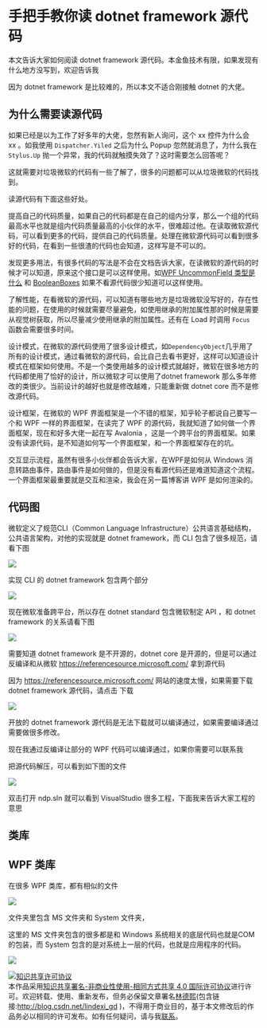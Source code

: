 # 手把手教你读 dotnet framework 源代码

本文告诉大家如何阅读 dotnet framework 源代码。本金鱼技术有限，如果发现有什么地方没写到，欢迎告诉我


<!--more-->
<!-- csdn -->
<!-- 标签：C#,dotnet-framework,源代码分析，dotnetframework ，WPF -->
<div id="toc"></div>

<!-- 草稿 -->

因为 dotnet framework 是比较难的，所以本文不适合刚接触 dotnet 的大佬。

## 为什么需要读源代码

如果已经是以为工作了好多年的大佬，忽然有新人询问，这个 xx 控件为什么会 xx 。如我使用 `Dispatcher.Yiled` 之后为什么 Popup 忽然就消息了，为什么我在 `Stylus.Up` 抛一个异常，我的代码就触摸失效了？这时需要怎么回答呢？

这就需要对垃圾微软的代码有一些了解了，很多的问题都可以从垃圾微软的代码找到。

读源代码有下面这些好处。

提高自己的代码质量，如果自己的代码都是在自己的组内分享，那么一个组的代码最高水平也就是组内代码质量最高的小伙伴的水平，很难超过他。在读取微软源代码，可以看到更多的代码，提供自己的代码质量。处理在微软源代码可以看到很多好的代码，在看到一些很渣的代码也会知道，这样写是不可以的。

发现更多用法，有很多代码的写法是不会在文档告诉大家，在读微软的源代码的时候才可以知道，原来这个接口是可以这样使用。如[WPF UncommonField 类型是什么](https://lindexi.gitee.io/post/WPF-UncommonField-%E7%B1%BB%E5%9E%8B%E6%98%AF%E4%BB%80%E4%B9%88.html ) 和 [BooleanBoxes](https://referencesource.microsoft.com/#WindowsBase/Base/MS/Internal/KnownBoxes.cs) 如果不看源代码很少知道可以这样使用。

了解性能，在看微软的源代码，可以知道有哪些地方是垃圾微软没写好的，存在性能的问题，在使用的时候就需要尽量避免，如使用继承的附加属性那的时候是需要从视觉树获取，所以尽量减少使用继承的附加属性。还有在 Load 时调用 `Focus` 函数会需要很多时间。

设计模式，在微软的源代码使用了很多设计模式，如`DependencyObject`几乎用了所有的设计模式，通过看微软的源代码，会比自己去看书更好，这样可以知道设计模式在框架如何使用。不是一个类使用越多的设计模式就越好，微软在很多地方的代码都使用了恰好的设计，所以微软才可以使用了dotnet framework 那么多年修改的类很少。当前设计的越好也就是修改越难，只能重新做 dotnet core 而不是修改源代码。

设计框架，在微软的 WPF 界面框架是一个不错的框架，知乎轮子都说自己要写一个和 WPF 一样的界面框架，在读完了 WPF 的源代码，我就知道了如何做一个界面框架，现在和好多大佬一起在写 Avalonia ，这是一个跨平台的界面框架。如果没有读源代码，是不知道如何写一个界面框架，和一个界面框架存在的坑。

交互显示流程，虽然有很多小伙伴都会告诉大家，在WPF是如何从 Windows 消息转路由事件，路由事件是如何做的，但是没有看源代码还是难道知道这个流程。一个界面框架最重要就是交互和渲染，我会在另一篇博客讲 WPF 是如何渲染的。

## 代码图

微软定义了规范CLI（Common Language Infrastructure）公共语言基础结构，公共语言架构，对他的实现就是 dotnet framework，而 CLI 包含了很多规范，请看下图

<!-- ![](image/手把手教你读 dotnet framework 源代码/手把手教你读 dotnet framework 源代码0.png) -->

![](http://7xqpl8.com1.z0.glb.clouddn.com/lindexi%2F201867185411430.jpg)

实现 CLI 的 dotnet framework 包含两个部分

<!-- ![](image/手把手教你读 dotnet framework 源代码/手把手教你读 dotnet framework 源代码1.png) -->

![](http://7xqpl8.com1.z0.glb.clouddn.com/lindexi%2F201867186321733.jpg)

现在微软准备跨平台，所以存在 dotnet standard 包含微软制定 API ，和 dotnet framework 的关系请看下图

<!-- ![](image/手把手教你读 dotnet framework 源代码/手把手教你读 dotnet framework 源代码2.png) -->

![](http://7xqpl8.com1.z0.glb.clouddn.com/lindexi%2F201867187359989.jpg)

需要知道 dotnet framework 是不开源的，dotnet core 是开源的，但是可以通过反编译和从微软 https://referencesource.microsoft.com/ 拿到源代码

因为 https://referencesource.microsoft.com/ 网站的速度太慢，如果需要下载 dotnet framework 源代码，请点击 下载

<!-- ![](image/手把手教你读 dotnet framework 源代码/手把手教你读 dotnet framework 源代码4.png) -->

![](http://7xqpl8.com1.z0.glb.clouddn.com/lindexi%2F2018671810383099.jpg)

开放的 dotnet framework 源代码是无法下载就可以编译通过，如果需要编译通过需要做很多修改。

现在我通过反编译让部分的 WPF 代码可以编译通过，如果你需要可以联系我

把源代码解压，可以看到如下图的文件

<!-- ![](image/手把手教你读 dotnet framework 源代码/手把手教你读 dotnet framework 源代码5.png) -->

![](http://7xqpl8.com1.z0.glb.clouddn.com/lindexi%2F2018671813118112.jpg)

双击打开 ndp.sln 就可以看到 VisualStudio 很多工程，下面我来告诉大家工程的意思

## 类库


## WPF 类库

在很多 WPF 类库，都有相似的文件

<!-- ![](image/手把手教你读 dotnet framework 源代码/手把手教你读 dotnet framework 源代码6.png) -->

![](http://7xqpl8.com1.z0.glb.clouddn.com/lindexi%2F2018671822245046.jpg)

文件夹里包含 MS 文件夹和 System 文件夹，

这里的 MS 文件夹包含的很多都是和 Windows 系统相关的底层代码也就是COM的包装，而 System 包含的是对系统上一层的代码，也就是应用程序的代码。



![](http://7xqpl8.com1.z0.glb.clouddn.com/lindexi%2F2018612195604848.jpg)

<a rel="license" href="http://creativecommons.org/licenses/by-nc-sa/4.0/"><img alt="知识共享许可协议" style="border-width:0" src="https://licensebuttons.net/l/by-nc-sa/4.0/88x31.png" /></a><br />本作品采用<a rel="license" href="http://creativecommons.org/licenses/by-nc-sa/4.0/">知识共享署名-非商业性使用-相同方式共享 4.0 国际许可协议</a>进行许可。欢迎转载、使用、重新发布，但务必保留文章署名[林德熙](http://blog.csdn.net/lindexi_gd)(包含链接:http://blog.csdn.net/lindexi_gd )，不得用于商业目的，基于本文修改后的作品务必以相同的许可发布。如有任何疑问，请与我[联系](mailto:lindexi_gd@163.com)。
